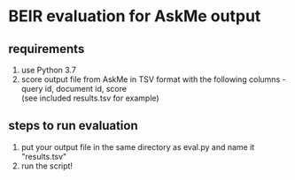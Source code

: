 
# BEIR evaluation for AskMe output

## requirements

1. use Python 3.7
2. score output file from AskMe in TSV format with the following columns - query id, document id, score  
(see included results.tsv for example)

## steps to run evaluation

1. put your output file in the same directory as eval.py and name it "results.tsv"
2. run the script!
